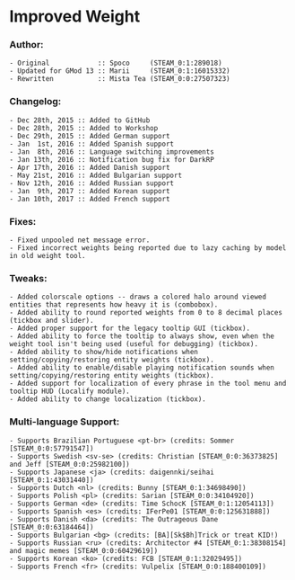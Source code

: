 # Improved Weight

### Author:
	- Original            :: Spoco     (STEAM_0:1:289018) 
	- Updated for GMod 13 :: Marii     (STEAM_0:1:16015332)
	- Rewritten           :: Mista Tea (STEAM_0:0:27507323)
	
### Changelog:
	- Dec 28th, 2015 :: Added to GitHub
	- Dec 28th, 2015 :: Added to Workshop
	- Dec 29th, 2015 :: Added German support
	- Jan  1st, 2016 :: Added Spanish support
	- Jan  8th, 2016 :: Language switching improvements
	- Jan 13th, 2016 :: Notification bug fix for DarkRP
	- Apr 17th, 2016 :: Added Danish support
	- May 21st, 2016 :: Added Bulgarian support
	- Nov 12th, 2016 :: Added Russian support
	- Jan  9th, 2017 :: Added Korean support
	- Jan 10th, 2017 :: Added French support

### Fixes:
	- Fixed unpooled net message error.
	- Fixed incorrect weights being reported due to lazy caching by model in old weight tool.
	
### Tweaks:
	- Added colorscale options -- draws a colored halo around viewed entities that represents how heavy it is (combobox).
	- Added ability to round reported weights from 0 to 8 decimal places (tickbox and slider).
	- Added proper support for the legacy tooltip GUI (tickbox).
	- Added ability to force the tooltip to always show, even when the weight tool isn't being used (useful for debugging) (tickbox).
	- Added ability to show/hide notifications when setting/copying/restoring entity weights (tickbox).
	- Added ability to enable/disable playing notification sounds when setting/copying/restoring entity weights (tickbox).
	- Added support for localization of every phrase in the tool menu and tooltip HUD (Localify module).
	- Added ability to change localization (tickbox).
	
### Multi-language Support:
	- Supports Brazilian Portuguese <pt-br> (credits: Sommer [STEAM_0:0:57791547])
	- Supports Swedish <sv-se> (credits: Christian [STEAM_0:0:36373825] and Jeff [STEAM_0:0:25982100])
	- Supports Japanese <ja> (credits: daigennki/seihai [STEAM_0:1:43031440])
	- Supports Dutch <nl> (credits: Bunny [STEAM_0:1:34698490])
	- Supports Polish <pl> (credits: Sarian [STEAM_0:0:34104920])
	- Supports German <de> (credits: Time SchocK [STEAM_0:1:12054113])
	- Supports Spanish <es> (credits: IFerPe01 [STEAM_0:0:125631888])
	- Supports Danish <da> (credits: The Outrageous Dane [STEAM_0:0:63184464])
	- Supports Bulgarian <bg> (credits: [BA][Sk$Bh]Trick or treat KID!)
	- Supports Russian <ru> (credits: Architector #4 [STEAM_0:1:38308154] and magic memes [STEAM_0:0:60429619])
	- Supports Korean <ko> (credits: FCB [STEAM_0:1:32029495])
	- Supports French <fr> (credits: Vulpelix [STEAM_0:0:188400109])
